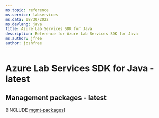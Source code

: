 ```yaml
---
ms.topic: reference
ms.service: labservices
ms.data: 08/30/2022
ms.devlang: java
title: Azure Lab Services SDK for Java
description: Reference for Azure Lab Services SDK for Java
ms.author: jfree
author: joshfree
---
```

# Azure Lab Services SDK for Java - latest

## Management packages - latest
[!INCLUDE [mgmt-packages](lab-services-mgmt-index.md)]